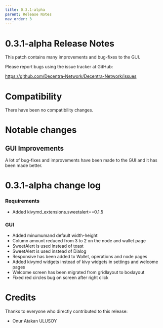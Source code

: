 ```yaml
---
title: 0.3.1-alpha
parent: Release Notes
nav_order: 3
---
```


0.3.1-alpha Release Notes
====================

This patch contains many improvements and bug-fixes to the GUI.

Please report bugs using the issue tracker at GitHub:

  <https://github.com/Decentra-Network/Decentra-Network/issues>

Compatibility
==============

There have been no compatibility changes.

Notable changes
===============

## GUI Improvements

A lot of bug-fixes and improvements have been made to the GUI and it has been made better.

0.3.1-alpha change log
=================

### Requirements
- Added kivymd_extensions.sweetalert==0.1.5

### GUI
- Added minumumand default width-height
- Column amount reduced from 3 to 2 on the node and wallet page
- SweetAlert is used instead of toast
- SweetAlert is used instead of Dialog
- Responsive has been added to Wallet, operations and node pages
- Added kivymd widgets instead of kivy widgets in settings and welcome pages
- Welcome screen has been migrated from gridlayout to boxlayout
- Fixed red circles bug on screen after right click

Credits
=======

Thanks to everyone who directly contributed to this release:

- Onur Atakan ULUSOY
